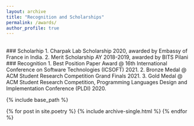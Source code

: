 ```yaml
---
layout: archive
title: "Recognition and Scholarships"
permalink: /awards/
author_profile: true
---
```

<br/>
### Scholarhip
1. Charpak Lab Scholarship 2020, awarded by Embassy of France in India.
2. Merit Scholarship AY 2018-2019, awarded by BITS Pilani

<br/>
### Recognition
1. Best Position Paper Award @ 16th International Conference on Software Technologies (ICSOFT) 2021.
2. Bronze Medal @ ACM Student Research Competition Grand Finals 2021.
3. Gold Medal @ ACM Student Research Competition, Programming Languages Design and Implementation Conference (PLDI) 2020. 

{% include base_path %}

{% for post in site.poetry %}
  {% include archive-single.html %}
{% endfor %}

